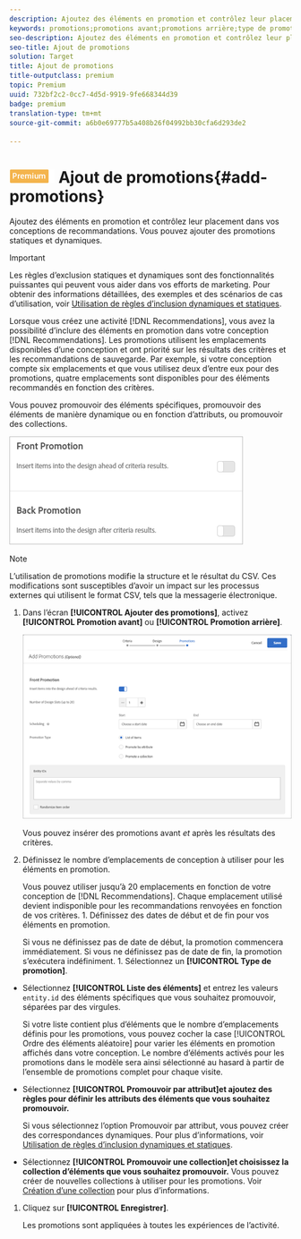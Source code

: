 ```yaml
---
description: Ajoutez des éléments en promotion et contrôlez leur placement dans vos conceptions de recommandations. Vous pouvez ajouter des promotions statiques et dynamiques.
keywords: promotions;promotions avant;promotions arrière;type de promotions
seo-description: Ajoutez des éléments en promotion et contrôlez leur placement dans vos conceptions de recommandations. Vous pouvez ajouter des promotions statiques et dynamiques.
seo-title: Ajout de promotions
solution: Target
title: Ajout de promotions
title-outputclass: premium
topic: Premium
uuid: 732bf2c2-0cc7-4d5d-9919-9fe668344d39
badge: premium
translation-type: tm+mt
source-git-commit: a6b0e69777b5a408b26f04992bb30cfa6d293de2

---
```



# ![PREMIUM](/help/assets/premium.png) Ajout de promotions{#add-promotions}

Ajoutez des éléments en promotion et contrôlez leur placement dans vos conceptions de recommandations. Vous pouvez ajouter des promotions statiques et dynamiques.

>[!IMPORTANT]
>
>Les règles d’exclusion statiques et dynamiques sont des fonctionnalités puissantes qui peuvent vous aider dans vos efforts de marketing. Pour obtenir des informations détaillées, des exemples et des scénarios de cas d’utilisation, voir [Utilisation de règles d’inclusion dynamiques et statiques](../../c-recommendations/c-algorithms/use-dynamic-and-static-inclusion-rules.md#concept_4CB5C0FA705D4E449BD0B37B3D987F9F).

Lorsque vous créez une activité [!DNL Recommendations], vous avez la possibilité d’inclure des éléments en promotion dans votre conception [!DNL Recommendations]. Les promotions utilisent les emplacements disponibles d’une conception et ont priorité sur les résultats des critères et les recommandations de sauvegarde. Par exemple, si votre conception compte six emplacements et que vous utilisez deux d’entre eux pour des promotions, quatre emplacements sont disponibles pour des éléments recommandés en fonction des critères.

Vous pouvez promouvoir des éléments spécifiques, promouvoir des éléments de manière dynamique ou en fonction d’attributs, ou promouvoir des collections.

![](assets/add_promotion_toggles.png)

>[!NOTE]
>
>L’utilisation de promotions modifie la structure et le résultat du CSV. Ces modifications sont susceptibles d’avoir un impact sur les processus externes qui utilisent le format CSV, tels que la messagerie électronique.

1. Dans l’écran **[!UICONTROL Ajouter des promotions]**, activez **[!UICONTROL Promotion avant]** ou **[!UICONTROL Promotion arrière]**.

   ![](assets/add_promotion_front.png)

   Vous pouvez insérer des promotions avant *et* après les résultats des critères.
1. Définissez le nombre d’emplacements de conception à utiliser pour les éléments en promotion.

   Vous pouvez utiliser jusqu’à 20 emplacements en fonction de votre conception de [!DNL Recommendations]. Chaque emplacement utilisé devient indisponible pour les recommandations renvoyées en fonction de vos critères. 1. Définissez des dates de début et de fin pour vos éléments en promotion.

   Si vous ne définissez pas de date de début, la promotion commencera immédiatement. Si vous ne définissez pas de date de fin, la promotion s’exécutera indéfiniment. 1. Sélectionnez un **[!UICONTROL Type de promotion]**.

* Sélectionnez **[!UICONTROL Liste des éléments]** et entrez les valeurs `entity.id` des éléments spécifiques que vous souhaitez promouvoir, séparées par des virgules.

   Si votre liste contient plus d’éléments que le nombre d’emplacements définis pour les promotions, vous pouvez cocher la case [!UICONTROL Ordre des éléments aléatoire] pour varier les éléments en promotion affichés dans votre conception. Le nombre d’éléments activés pour les promotions dans le modèle sera ainsi sélectionné au hasard à partir de l’ensemble de promotions complet pour chaque visite.

* Sélectionnez **[!UICONTROL Promouvoir par attribut]et ajoutez des règles pour définir les attributs des éléments que vous souhaitez promouvoir.**

   Si vous sélectionnez l’option Promouvoir par attribut, vous pouvez créer des correspondances dynamiques. Pour plus d’informations, voir [Utilisation de règles d’inclusion dynamiques et statiques](../../c-recommendations/c-algorithms/use-dynamic-and-static-inclusion-rules.md#concept_4CB5C0FA705D4E449BD0B37B3D987F9F).

* Sélectionnez **[!UICONTROL Promouvoir une collection]et choisissez la collection d’éléments que vous souhaitez promouvoir.** Vous pouvez créer de nouvelles collections à utiliser pour les promotions. Voir [Création d’une collection](../../c-recommendations/c-products/collections.md#task_1256DFF6842141FCAADD9E1428EF7F08) pour plus d’informations.

1. Cliquez sur **[!UICONTROL Enregistrer]**.

   Les promotions sont appliquées à toutes les expériences de l’activité.
